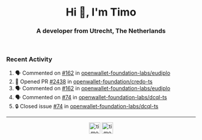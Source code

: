 <h1 align="center">Hi 👋, I'm Timo</h1>
<h3 align="center">A developer from Utrecht, The Netherlands</h3>
<br/>
<!-- https://github.com/rahuldkjain/github-profile-readme-generator --!>

<!--  <p align="left"><img src="https://github-readme-stats.vercel.app/api?username=timoglastra&show_icons=true&count_private=true&" alt="timoglastra" /></p> --!>

<!--
Github language stats
<p align="left"><img src="https://github-readme-stats.vercel.app/api/top-langs/?username=timoglastra&layout=compact" alt="timoglastra" /><p>
-->

<!-- Codestats language stats -->
<!-- <p align="left"><img src="https://codestats-readme.vercel.app/api/top-langs/?username=timoglastra&layout=compact&language_count=12" alt="timoglastra" /><p>    --!>
  
<h3>Recent Activity</h3>

<!--START_SECTION:activity-->
1. 🗣 Commented on [#162](https://github.com/openwallet-foundation-labs/eudiplo/issues/162#issuecomment-3372318632) in [openwallet-foundation-labs/eudiplo](https://github.com/openwallet-foundation-labs/eudiplo)
2. 💪 Opened PR [#2438](https://github.com/openwallet-foundation/credo-ts/pull/2438) in [openwallet-foundation/credo-ts](https://github.com/openwallet-foundation/credo-ts)
3. 🗣 Commented on [#162](https://github.com/openwallet-foundation-labs/eudiplo/issues/162#issuecomment-3372255249) in [openwallet-foundation-labs/eudiplo](https://github.com/openwallet-foundation-labs/eudiplo)
4. 🗣 Commented on [#74](https://github.com/openwallet-foundation-labs/dcql-ts/issues/74#issuecomment-3371808170) in [openwallet-foundation-labs/dcql-ts](https://github.com/openwallet-foundation-labs/dcql-ts)
5. 🔒 Closed issue [#74](https://github.com/openwallet-foundation-labs/dcql-ts/issues/74) in [openwallet-foundation-labs/dcql-ts](https://github.com/openwallet-foundation-labs/dcql-ts)
<!--END_SECTION:activity-->

---

<p align="center">
<a href="https://twitter.com/timoglastra" target="blank"><img align="center" src="https://cdn.jsdelivr.net/npm/simple-icons@3.0.1/icons/twitter.svg" alt="timoglastra" height="30" width="30" /></a>
<a href="https://linkedin.com/in/timoglastra" target="blank"><img align="center" src="https://cdn.jsdelivr.net/npm/simple-icons@3.0.1/icons/linkedin.svg" alt="timoglastra" height="30" width="30" /></a>
</p>



